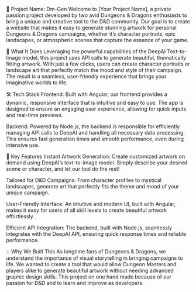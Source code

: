 🌟 Project Name: Dm-Gen
Welcome to [Your Project Name], a private passion project developed by two avid Dungeons & Dragons enthusiasts to bring a unique and creative tool to the D&D community. Our goal is to create a website that makes it easy to generate stunning artwork for personal Dungeons & Dragons campaigns, whether it’s character portraits, epic landscapes, or atmospheric scenes that capture the essence of your game.

🎨 What It Does
Leveraging the powerful capabilities of the DeepAI Text-to-Image model, this project uses API calls to generate beautiful, thematically fitting artwork. With just a few clicks, users can create character portraits or landscape art that perfectly match the mood and style of their campaign. The result is a seamless, user-friendly experience that brings your imaginative worlds to life.

🛠️ Tech Stack
Frontend: Built with Angular, our frontend provides a dynamic, responsive interface that is intuitive and easy to use. The app is designed to ensure an engaging user experience, allowing for quick inputs and real-time previews.

Backend: Powered by Node.js, the backend is responsible for efficiently managing API calls to DeepAI and handling all necessary data processing. This ensures fast generation times and smooth performance, even during intensive use.

🚀 Key Features
Instant Artwork Generation: Create customized artwork on demand using DeepAI’s text-to-image model. Simply describe your desired scene or character, and let our tool do the rest!

Tailored for D&D Campaigns: From character profiles to mystical landscapes, generate art that perfectly fits the theme and mood of your unique campaign.

User-Friendly Interface: An intuitive and modern UI, built with Angular, makes it easy for users of all skill levels to create beautiful artwork effortlessly.

Efficient API Integration: The backend, built with Node.js, seamlessly integrates with the DeepAI API, ensuring quick response times and reliable performance.

💡 Why We Built This
As longtime fans of Dungeons & Dragons, we understand the importance of visual storytelling in bringing campaigns to life. We wanted to create a tool that would allow Dungeon Masters and players alike to generate beautiful artwork without needing advanced graphic design skills. This project on one hand made because of our passion for D&D and to learn and improve as developers.
